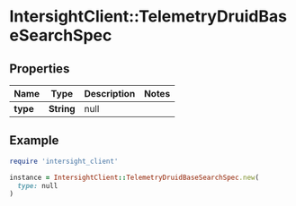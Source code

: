 # IntersightClient::TelemetryDruidBaseSearchSpec

## Properties

| Name | Type | Description | Notes |
| ---- | ---- | ----------- | ----- |
| **type** | **String** | null |  |

## Example

```ruby
require 'intersight_client'

instance = IntersightClient::TelemetryDruidBaseSearchSpec.new(
  type: null
)
```

